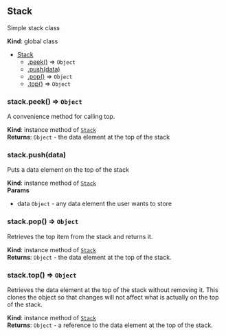 <a name="Stack"></a>

## Stack
Simple stack class

**Kind**: global class  

* [Stack](#Stack)
    * [.peek()](#Stack+peek) ⇒ <code>Object</code>
    * [.push(data)](#Stack+push)
    * [.pop()](#Stack+pop) ⇒ <code>Object</code>
    * [.top()](#Stack+top) ⇒ <code>Object</code>

<a name="Stack+peek"></a>

### stack.peek() ⇒ <code>Object</code>
A convenience method for calling top.

**Kind**: instance method of [<code>Stack</code>](#Stack)  
**Returns**: <code>Object</code> - the data element at the top of the stack  
<a name="Stack+push"></a>

### stack.push(data)
Puts a data element on the top of the stack

**Kind**: instance method of [<code>Stack</code>](#Stack)  
**Params**

- data <code>Object</code> - any data element the user wants to store

<a name="Stack+pop"></a>

### stack.pop() ⇒ <code>Object</code>
Retrieves the top item from the stack and returns it.

**Kind**: instance method of [<code>Stack</code>](#Stack)  
**Returns**: <code>Object</code> - the data element at the top of the stack.  
<a name="Stack+top"></a>

### stack.top() ⇒ <code>Object</code>
Retrieves the data element at the top of the stack without removing
it.  This clones the object so that changes will not affect what is
actually on the top of the stack.

**Kind**: instance method of [<code>Stack</code>](#Stack)  
**Returns**: <code>Object</code> - a reference to the data element at the top of the
stack.  
